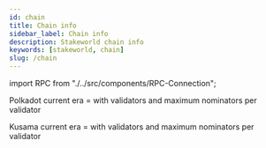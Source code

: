 ```yaml
---
id: chain
title: Chain info
sidebar_label: Chain info
description: Stakeworld chain info
keywords: [stakeworld, chain]
slug: /chain
---
```


import RPC from "./../src/components/RPC-Connection";

Polkadot current era = <RPC network="polkadot" path="query.staking.currentEra" defaultValue="0"/> with <RPC network="polkadot" path="query.staking.validatorCount" defaultValue={0}/> validators and maximum <RPC network="polkadot" path="consts.staking.maxNominatorRewardedPerValidator" defaultValue={0}/> nominators per validator

Kusama current era = <RPC network="kusama" path="query.staking.currentEra" defaultValue="0"/> with <RPC network="kusama" path="query.staking.validatorCount" defaultValue={0}/> validators and maximum <RPC network="kusama" path="consts.staking.maxNominatorRewardedPerValidator" defaultValue={0}/> nominators per validator

